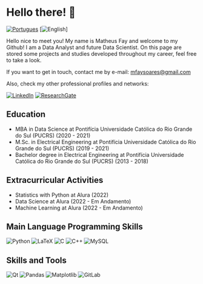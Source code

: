 # Hello there! :octopus:

[![Portugues](https://img.shields.io/badge/-Portugu%C3%AAs%20BR-green)](https://github.com/mfaysoares/mfaysoares/blob/main/README.md)
[![English](https://img.shields.io/badge/-English%20US-blue)]

Hello nice to meet you! My name is Matheus Fay and welcome to my Github!
I am a Data Analyst and future Data Scientist. On this page are stored some projects and studies developed throughout my career, feel free to take a look.

If you want to get in touch, contact me by e-mail: mfaysoares@gmail.com

Also, check my other professional profiles and networks:

[![LinkedIn](https://img.shields.io/badge/linkedin-%230077B5.svg?style=for-the-badge&logo=linkedin&logoColor=white)](https://www.linkedin.com/in/matheusfay/)
[![ResearchGate](https://img.shields.io/badge/ResearchGate-00CCBB?style=for-the-badge&logo=ResearchGate&logoColor=white)](https://www.researchgate.net/profile/Matheus-Soares-5)


## Education

 - MBA in Data Science at Pontifícia Universidade Católica do Rio Grande do Sul (PUCRS) (2020 - 2021)
 - M.Sc. in Electrical Engineering at Pontifícia Universidade Católica do Rio Grande do Sul (PUCRS) (2019 - 2021)
 - Bachelor degree in Electrical Engineering at Pontifícia Universidade Católica do Rio Grande do Sul (PUCRS) (2013 - 2018)

## Extracurricular Activities
- Statistics with Python at Alura (2022)
- Data Science at Alura (2022 - Em Andamento)
- Machine Learning at Alura (2022 - Em Andamento)

## Main Language Programming Skills

![Python](https://img.shields.io/badge/python-3670A0?style=for-the-badge&logo=python&logoColor=ffdd54)
![LaTeX](https://img.shields.io/badge/latex-%23008080.svg?style=for-the-badge&logo=latex&logoColor=white)
![C](https://img.shields.io/badge/c-%2300599C.svg?style=for-the-badge&logo=c&logoColor=white)
![C++](https://img.shields.io/badge/c++-%2300599C.svg?style=for-the-badge&logo=c%2B%2B&logoColor=white)
![MySQL](https://img.shields.io/badge/mysql-%2300f.svg?style=for-the-badge&logo=mysql&logoColor=white)

## Skills and Tools
![Qt](https://img.shields.io/badge/Qt-%23217346.svg?style=for-the-badge&logo=Qt&logoColor=white)
![Pandas](https://img.shields.io/badge/pandas-%23150458.svg?style=for-the-badge&logo=pandas&logoColor=white)
![Matplotlib](https://img.shields.io/badge/Matplotlib-%23#ffffff.svg?style=for-the-badge&logo=Matplotlib&logoColor=white)
![GitLab](https://img.shields.io/badge/gitlab-%23181717.svg?style=for-the-badge&logo=gitlab&logoColor=white)


